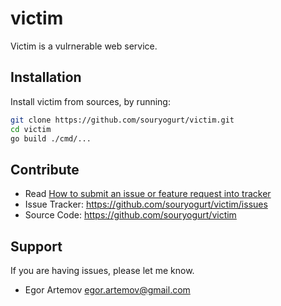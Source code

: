 victim
======

Victim is a vulrnerable web service.


Installation
------------

Install victim from sources, by running:

```sh
git clone https://github.com/souryogurt/victim.git
cd victim
go build ./cmd/...
```

Contribute
----------
- Read [How to submit an issue or feature request into tracker](https://github.com/souryogurt/victim/wiki/How-to-submit-an-issue-or-feature-request)
- Issue Tracker: https://github.com/souryogurt/victim/issues
- Source Code: https://github.com/souryogurt/victim

Support
-------

If you are having issues, please let me know.
* Egor Artemov <egor.artemov@gmail.com>

